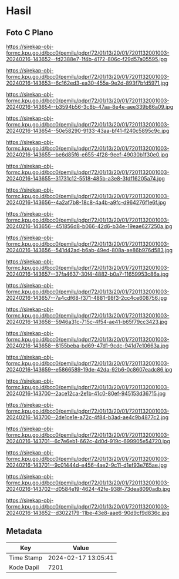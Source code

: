 # Hasil

## Foto C Plano

https://sirekap-obj-formc.kpu.go.id/bcc0/pemilu/pdpr/72/01/13/20/01/7201132001003-20240216-143652--fd2388e7-1f4b-4172-806c-f29d57a05595.jpg

https://sirekap-obj-formc.kpu.go.id/bcc0/pemilu/pdpr/72/01/13/20/01/7201132001003-20240216-143653--6c162ed3-ea30-455a-9e2d-893f7bfd5971.jpg

https://sirekap-obj-formc.kpu.go.id/bcc0/pemilu/pdpr/72/01/13/20/01/7201132001003-20240216-143654--b3594b56-3c8b-47aa-8e4e-aee339b86a09.jpg

https://sirekap-obj-formc.kpu.go.id/bcc0/pemilu/pdpr/72/01/13/20/01/7201132001003-20240216-143654--50e58290-9133-43aa-bf41-f240c5895c9c.jpg

https://sirekap-obj-formc.kpu.go.id/bcc0/pemilu/pdpr/72/01/13/20/01/7201132001003-20240216-143655--be6d85f6-e655-4f28-9eef-49030b1f30e0.jpg

https://sirekap-obj-formc.kpu.go.id/bcc0/pemilu/pdpr/72/01/13/20/01/7201132001003-20240216-143655--31731c12-5518-485b-a3e8-3fdf16205a74.jpg

https://sirekap-obj-formc.kpu.go.id/bcc0/pemilu/pdpr/72/01/13/20/01/7201132001003-20240216-143656--4a2af7b8-18c8-4a4b-a9fc-d964276f1e6f.jpg

https://sirekap-obj-formc.kpu.go.id/bcc0/pemilu/pdpr/72/01/13/20/01/7201132001003-20240216-143656--451856d8-b066-42d6-b34e-19eae627250a.jpg

https://sirekap-obj-formc.kpu.go.id/bcc0/pemilu/pdpr/72/01/13/20/01/7201132001003-20240216-143656--541d42ad-b6ab-49ed-808a-ae86b976d583.jpg

https://sirekap-obj-formc.kpu.go.id/bcc0/pemilu/pdpr/72/01/13/20/01/7201132001003-20240216-143657--37fa4637-30f4-4882-b0a7-11659953c86a.jpg

https://sirekap-obj-formc.kpu.go.id/bcc0/pemilu/pdpr/72/01/13/20/01/7201132001003-20240216-143657--7a4cdf68-f371-4881-98f3-2cc4ce608756.jpg

https://sirekap-obj-formc.kpu.go.id/bcc0/pemilu/pdpr/72/01/13/20/01/7201132001003-20240216-143658--5946a31c-715c-4f54-ae41-b65f79cc3423.jpg

https://sirekap-obj-formc.kpu.go.id/bcc0/pemilu/pdpr/72/01/13/20/01/7201132001003-20240216-143658--8155beba-bd69-47d1-9cdc-941d7e10663a.jpg

https://sirekap-obj-formc.kpu.go.id/bcc0/pemilu/pdpr/72/01/13/20/01/7201132001003-20240216-143659--e5866589-19de-42da-92b6-0c8607eadc86.jpg

https://sirekap-obj-formc.kpu.go.id/bcc0/pemilu/pdpr/72/01/13/20/01/7201132001003-20240216-143700--2ace12ca-2e1b-41c0-80ef-945153d36715.jpg

https://sirekap-obj-formc.kpu.go.id/bcc0/pemilu/pdpr/72/01/13/20/01/7201132001003-20240216-143700--2de1ce1e-a72c-4f84-b3ad-ae4c9b4877c2.jpg

https://sirekap-obj-formc.kpu.go.id/bcc0/pemilu/pdpr/72/01/13/20/01/7201132001003-20240216-143701--6c7e6eb1-662c-4d0d-919c-699905e54720.jpg

https://sirekap-obj-formc.kpu.go.id/bcc0/pemilu/pdpr/72/01/13/20/01/7201132001003-20240216-143701--9c01444d-e456-4ae2-9c11-d1ef93e765ae.jpg

https://sirekap-obj-formc.kpu.go.id/bcc0/pemilu/pdpr/72/01/13/20/01/7201132001003-20240216-143702--d0584e19-4624-42fe-938f-73dea8090adb.jpg

https://sirekap-obj-formc.kpu.go.id/bcc0/pemilu/pdpr/72/01/13/20/01/7201132001003-20240216-143652--d3022179-11be-43e8-aae6-90d9cf9d836c.jpg


## Metadata

| Key        | Value               |
| ---------- | ------------------- |
| Time Stamp | 2024-02-17 13:05:41 |
| Kode Dapil | 7201                |



